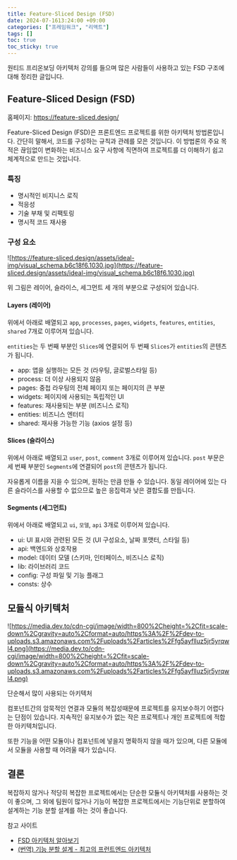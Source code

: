 ```yaml
---
title: Feature-Sliced ​​Design (FSD)
date: 2024-07-1613:24:00 +09:00
categories: ["프레임워크", "리액트"]
tags: []
toc: true
toc_sticky: true
---
```


원티드 프리온보딩 아키텍처 강의를 들으며 많은 사람들이 사용하고 있는 FSD 구조에 대해 정리한 글입니다.

## Feature-Sliced ​​Design (FSD)

홈페이지: https://feature-sliced.design/

Feature-Sliced ​​Design (FSD)은 프론트엔드 프로젝트를 위한 아키텍처 방법론입니다. 간단히 말해서, 코드를 구성하는 규칙과 관례를 모은 것입니다. 이 방법론의 주요 목적은 끊임없이 변화하는 비즈니스 요구 사항에 직면하여 프로젝트를 더 이해하기 쉽고 체계적으로 만드는 것입니다.

### 특징

- 명시적인 비지니스 로직
- 적응성
- 기술 부채 및 리팩토링
- 명시적 코드 재사용

### 구성 요소

![https://feature-sliced.design/assets/ideal-img/visual_schema.b6c18f6.1030.jpg](https://feature-sliced.design/assets/ideal-img/visual_schema.b6c18f6.1030.jpg)

위 그림은 레이어, 슬라이스, 세그먼트 세 개의 부분으로 구성되어 있습니다.

#### Layers (레이어)

위에서 아래로 배열되고 `app`, `processes`, `pages`, `widgets`, `features`, `entities`, `shared` 7개로 이루어져 있습니다.

`entities`는 두 번째 부분인 `Slices`에 연결되어 두 번째 `Slices`가 `entities`의 콘텐츠가 됩니다.

- app: 앱을 실행하는 모든 것 (라우팅, 글로벌스타일 등)
- process: 더 이상 사용되지 않음
- pages: 중첩 라우팅의 전체 페이지 또는 페이지의 큰 부분
- widgets: 페이지에 사용되는 독립적인 UI
- features: 재사용되는 부분 (비즈니스 로직)
- entities: 비즈니스 엔터티
- shared: 재사용 가능한 기능 (axios 설정 등)

#### Slices (슬라이스)

위에서 아래로 배열되고 `user`, `post`, `comment` 3개로 이루어져 있습니다. `post` 부문은 세 번째 부분인 `Segments`에 연결되어 `post`의 콘텐츠가 됩니다.

자유롭게 이름을 지을 수 있으며, 원하는 만큼 만들 수 있습니다. 동일 레이어에 있는 다른 슬라이스를 사용할 수 없으므로 높은 응집력과 낮은 결합도를 만듭니다.

#### Segments (세그먼트)

위에서 아래로 배열되고 `ui`, `모델`, `api` 3개로 이루어져 있습니다.

- ui: UI 표시와 관련된 모든 것 (UI 구성요소, 날짜 포맷터, 스타일 등)
- api: 백엔드와 상호작용
- model: 데이터 모델 (스키마, 인터페이스, 비즈니스 로직)
- lib: 라이브러리 코드
- config: 구성 파일 및 기능 플래그
- consts: 상수

## 모듈식 아키텍처

![https://media.dev.to/cdn-cgi/image/width=800%2Cheight=%2Cfit=scale-down%2Cgravity=auto%2Cformat=auto/https%3A%2F%2Fdev-to-uploads.s3.amazonaws.com%2Fuploads%2Farticles%2Ffg5ayflluz5jr5yrqwl4.png](https://media.dev.to/cdn-cgi/image/width=800%2Cheight=%2Cfit=scale-down%2Cgravity=auto%2Cformat=auto/https%3A%2F%2Fdev-to-uploads.s3.amazonaws.com%2Fuploads%2Farticles%2Ffg5ayflluz5jr5yrqwl4.png)

단순해서 많이 사용되는 아키텍처

컴포넌트간의 암묵적인 연결과 모듈의 복잡성때문에 프로젝트를 유지보수하기 어렵다는 단점이 있습니다. 지속적인 유지보수가 없는 작은 프로젝트나 개인 프로젝트에 적합한 아키텍처입니다.

또한 기능을 어떤 모듈이나 컴포넌트에 넣을지 명확하지 않을 때가 있으며, 다른 모듈에서 모듈을 사용할 때 어려울 때가 있습니다.

## 결론

복잡하지 않거나 적당히 복잡한 프로젝트에서는 단순한 모듈식 아키텍처를 사용하는 것이 좋으며, 그 외에 팀원이 많거나 기능이 복잡한 프로젝트에서는 기능단위로 분할하여 설계하는 기능 분할 설계를 하는 것이 좋습니다.

참고 사이트

- [FSD 아키텍처 알아보기](https://velog.io/@jay/fsd)
- [(번역) 기능 분할 설계 - 최고의 프런트엔드 아키텍처](https://emewjin.github.io/feature-sliced-design/)
